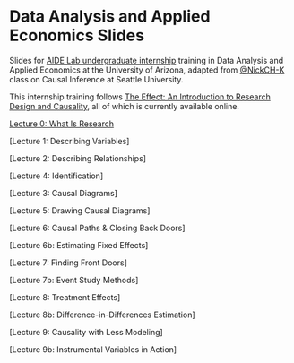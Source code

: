 # Data Analysis and Applied Economics Slides
Slides for [AIDE Lab undergraduate internship](https://aidelab.arizona.edu/internships) training in Data Analysis and Applied Economics at the University of Arizona, adapted from [@NickCH-K](https://github.com/NickCH-K) class on Causal Inference at Seattle University.

This internship training follows [The Effect: An Introduction to Research Design and Causality](https://theeffectbook.net/), all of which is currently available online.

[Lecture 0: What Is Research](http://44iggs44.github.io/CausalitySlides/Lecture_00_What_Is_Research.html)

[Lecture 1: Describing Variables]

[Lecture 2: Describing Relationships]

[Lecture 4: Identification]

[Lecture 3: Causal Diagrams]

[Lecture 5: Drawing Causal Diagrams]

[Lecture 6: Causal Paths & Closing Back Doors]

[Lecture 6b: Estimating Fixed Effects]

[Lecture 7: Finding Front Doors]

[Lecture 7b: Event Study Methods]

[Lecture 8: Treatment Effects]

[Lecture 8b: Difference-in-Differences Estimation]

[Lecture 9: Causality with Less Modeling]

[Lecture 9b: Instrumental Variables in Action]
